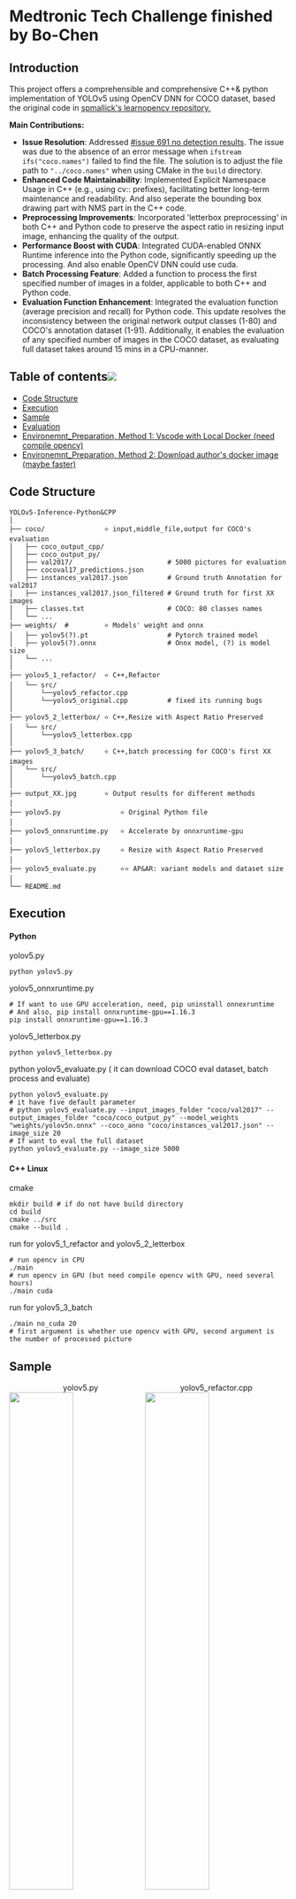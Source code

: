 # Medtronic Tech Challenge finished by Bo-Chen

## Introduction

This project offers a comprehensible and comprehensive C++& python implementation of YOLOv5 using OpenCV DNN for COCO dataset, based the original code in [spmallick's learnopencv repository.](https://github.com/spmallick/learnopencv/tree/master/Object-Detection-using-YOLOv5-and-OpenCV-DNN-in-CPP-and-Python)

**Main Contributions:**

- **Issue Resolution**: Addressed [#issue 691 no detection results](https://github.com/spmallick/learnopencv/issues/691). The issue was due to the absence of an error message when `ifstream ifs("coco.names")` failed to find the file. The solution is to adjust the file path to `"../coco.names"` when using CMake in the `build` directory.
- **Enhanced Code Maintainability**: Implemented Explicit Namespace Usage in C++ (e.g., using cv:: prefixes), facilitating better long-term maintenance and readability. And also seperate the bounding box drawing part with NMS part in the C++ code.
- **Preprocessing Improvements**: Incorporated 'letterbox preprocessing' in both C++ and Python code to preserve the aspect ratio in resizing input image, enhancing the quality of the output.
- **Performance Boost with CUDA**: Integrated CUDA-enabled ONNX Runtime inference into the Python code, significantly speeding up the processing. And also enable OpenCV DNN could use cuda.
- **Batch Processing Feature**: Added a function to process the first specified number of images in a folder, applicable to both C++ and Python code.
- **Evaluation Function Enhancement**: Integrated the evaluation function (average precision and recall) for Python code. This update resolves the inconsistency between the original network output classes (1-80) and COCO's annotation dataset (1-91). Additionally, it enables the evaluation of any specified number of images in the COCO dataset, as evaluating full dataset takes around 15 mins in a CPU-manner.





## Table of contents[![](https://raw.githubusercontent.com/aregtech/areg-sdk/master/docs/img/pin.svg)](#table-of-contents)

- [Code Structure](#code-structure)
- [Execution](#execution)
- [Sample](#sample)
- [Evaluation](#evaluation)
- [Environemnt_Preparation, Method 1: Vscode with Local Docker (need compile opencv)](#Method-1:-Build-local-docker-and-compile-opencv-(1h))
- [Environemnt_Preparation, Method 2: Download author's docker image (maybe faster)](#code-struc)



## Code Structure

```
YOLOv5-Inference-Python&CPP 
│
├── coco/               ⭐ input,middle_file,output for COCO's evaluation
│   ├── coco_output_cpp/                
│   ├── coco_output_py/
│   ├── val2017/                        # 5000 pictures for evaluation
│   ├── cocoval17_predictions.json
│   ├── instances_val2017.json          # Ground truth Annotation for val2017
│   ├── instances_val2017.json_filtered # Ground truth for first XX images
│   ├── classes.txt						# COCO: 80 classes names
│   └── ...
├── weights/  #         ⭐ Models' weight and onnx           
│   ├── yolov5(?).pt 					# Pytorch trained model
│   ├── yolov5(?).onnx                  # Onnx model, (?) is model size 
│   └── ...
│
├── yolov5_1_refactor/  ⭐ C++,Refactor
│   └── src/
│   	└──yolov5_refactor.cpp          
│   	└──yolov5_original.cpp          # fixed its running bugs
│
├── yolov5_2_letterbox/ ⭐ C++,Resize with Aspect Ratio Preserved
│   └── src/
│   	└──yolov5_letterbox.cpp
│ 
├── yolov5_3_batch/     ⭐ C++,batch processing for COCO's first XX images
│   └── src/
│   	└──yolov5_batch.cpp
│
├── output_XX.jpg       ⭐ Output results for different methods
│
├── yolov5.py               ⭐ Original Python file
│
├── yolov5_onnxruntime.py   ⭐ Accelerate by onnxruntime-gpu 
│
├── yolov5_letterbox.py     ⭐ Resize with Aspect Ratio Preserved
│
├── yolov5_evaluate.py   	⭐⭐ AP&AR: variant models and dataset size
│
└── README.md

```



## Execution

#### Python

yolov5.py

```
python yolov5.py 
```

yolov5_onnxruntime.py
```
# If want to use GPU acceleration, need, pip uninstall onnexruntime
# And also, pip install onnxruntime-gpu==1.16.3
pip install onnxruntime-gpu==1.16.3
```

yolov5_letterbox.py

```
python yolov5_letterbox.py
```

python yolov5_evaluate.py ( it can download COCO eval dataset, batch process and evaluate)

```
python yolov5_evaluate.py
# it have five default parameter
# python yolov5_evaluate.py --input_images_folder "coco/val2017" --output_images_folder "coco/coco_output_py" --model_weights "weights/yolov5n.onnx" --coco_anno "coco/instances_val2017.json" --image_size 20
# If want to eval the full dataset 
python yolov5_evaluate.py --image_size 5000
```

#### C++ Linux

cmake

```
mkdir build # if do not have build directory
cd build
cmake ../src
cmake --build .
```

run for yolov5_1_refactor and yolov5_2_letterbox

```
# run opencv in CPU
./main
# run opencv in GPU (but need compile opencv with GPU, need several hours)
./main cuda
```

run for yolov5_3_batch

```
./main no_cuda 20
# first argument is whether use opencv with GPU, second argument is the number of processed picture
```

## Sample

<!-- First Row with Text Descriptions --> <div style="text-align: center;">    <div style="display: inline-block; width: 48%; text-align: center;">yolov5.py</div>    <div style="display: inline-block; width: 48%; text-align: center;">yolov5_refactor.cpp</div> </div>
<!-- Second Row with Images --> <img src="./output_py.jpg" width="48%" /> <img src="./output_cpp.jpg" width="48%" /> 
> cpp and python have same detection result

<!-- First Row with Text Descriptions --> <div style="text-align: center;">    <div style="display: inline-block; width: 48%; text-align: center;">yolov5.py</div>    <div style="display: inline-block; width: 48%; text-align: center;">yolov5_onnxruntime.py</div> </div>
<!-- Second Row with Images --> <img src="./output_py.jpg" width="48%" /> <img src="./output_py_onnxruntime.jpg" width="48%" /> 
> Inference time: 107ms vs 17ms

<!-- First Row with Text Descriptions --> <div style="text-align: center;">    <div style="display: inline-block; width: 48%; text-align: center;">yolov5.py</div>    <div style="display: inline-block; width: 48%; text-align: center;">yolov5_letterbox.py</div> </div>
<!-- Second Row with Images --> <img src="./output_py.jpg" width="48%" /> <img src="./output_py_letterbox.jpg" width="48%" /> 
> Adding letterbox preprocessing could improve the detection result (more people are detetced)



## Evaluation

### Python and C++ implementation equivalence
Python command to process first 20 pictures (automatically download and unzip val2017/): `python yolov5_evaluate.py --image_size 20`  
C++ command to process first 20 pictures: `./main no_cuda 20`
<!-- First Row with Text Descriptions --> <div style="text-align: center;">    <div style="display: inline-block; width: 48%; text-align: center;">./coco/coco_output_py</div>    <div style="display: inline-block; width: 48%; text-align: center;"> ./coco/coco_output_cpp</div> </div>
<img src="./coco/coco_output_py/285.jpg" width="48%" /> <img src=" ./coco/coco_output_cpp/000000000285.jpg" width="48%" />
<img src="./coco/coco_output_py/724.jpg" width="48%" /> <img src=" ./coco/coco_output_cpp/000000000724.jpg" width="48%" />
<img src="./coco/coco_output_py/885.jpg" width="48%" /> <img src=" ./coco/coco_output_cpp/000000000885.jpg" width="48%" />

### Average precision, average recall and time for different models
If we use n size model for full dataset (5000 images) with command `python yolov5_evaluate.py --model_weights "weights/yolov5m.onnx" --image_size 5000` 

![截屏2023-12-27 18.02.57](https://typora-bochen.oss-cn-hongkong.aliyuncs.com/Typora/%E6%88%AA%E5%B1%8F2023-12-27%2018.02.57.png)


> mAP is 0.35, MAR is 0.40, average inference time is 196ms, but full running time is 20 mins without cuda-enabled! Considering this, my code could filtered the ground truth file, and evaluate for small dataset (first xx).

`python yolov5_evaluate.py --model_weights "weights/yolov5n.onnx" --image_size 20`  ![截屏2023-12-27 17.05.41](https://typora-bochen.oss-cn-hongkong.aliyuncs.com/Typora/%E6%88%AA%E5%B1%8F2023-12-27%2017.05.41.png)
`python yolov5_evaluate.py --model_weights "weights/yolov5s.onnx" --image_size 20`  ![截屏2023-12-27 17.03.46](https://typora-bochen.oss-cn-hongkong.aliyuncs.com/Typora/%E6%88%AA%E5%B1%8F2023-12-27%2017.03.46.png)
`python yolov5_evaluate.py --model_weights "weights/yolov5m.onnx" --image_size 20`  

![截屏2023-12-27 17.04.12](https://typora-bochen.oss-cn-hongkong.aliyuncs.com/Typora/%E6%88%AA%E5%B1%8F2023-12-27%2017.04.12.png)



## Environment Preparation

### Method 1: Build local docker and compile opencv (1h)

>- Step1: download docker follow the guidance https://docs.docker.com/engine/install/ubuntu/ 
>
>```
>docker run hello-world  #test
>systemctl restart docker #restart
># if have to run docker with sudo, and daemon is at unix:///home/XXX rather than unix:///var/xxx, need rm -rf .docker/
>```
>
>- Step2: Add GPG key and Nvidia repository, follow the guidance https://docs.nvidia.com/datacenter/cloud-native/container-toolkit/latest/install-guide.html
>
>And install nvidia-container-toolkit
>
>```
>sudo apt-get update
>sudo apt-get install -y nvidia-container-toolkit
>```
>
>- Step3: Pull an image (nvcr.io/nvidia/pytorch:22.03-py3) to create container named env_pyt, from Nvidia website https://catalog.ngc.nvidia.com/containers. 
>
>```
>docker run --gpus all -it --name env_pyt -v $(pwd):/app nvcr.io/nvidia/pytorch:22.03-py3
>```
>
>- Step4: Install opencv 4.5.5 and opencv_contrib 4.5.5
>
>```
># prerequisities
>apt update && apt install -y cmake g++ wget unzip
># download and unpack sources
>wget -O opencv.zip https://github.com/opencv/opencv/archive/4.5.5.zip
>wget -O opencv_contrib.zip https://github.com/opencv/opencv_contrib/archive/4.5.5.zip
>unzip opencv.zip
>unzip opencv_contrib.zip
># configure
>mkdir -p build && cd build
>cmake -DOPENCV_EXTRA_MODULES_PATH=../opencv_contrib-4.5.5/modules ../opencv-4.5.5
>cmake --build .
>make install
>```
>
>

